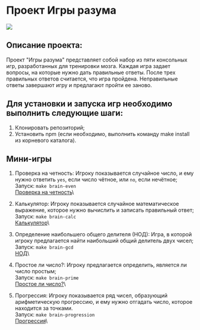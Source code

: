 # **Проект Игры разума**
<a href="https://codeclimate.com/github/MaxSedachev/hexlet-mind-games/maintainability"><img src="https://api.codeclimate.com/v1/badges/7b0d44adc75a7ae65c2e/maintainability" /></a>

## Описание проекта:
Проект "Игры разума" представляет собой набор из пяти консольных игр, разработанных для тренировки мозга. Каждая игра задает вопросы, на которые нужно дать правильные ответы. После трех правильных ответов считается, что игра пройдена. Неправильные ответы завершают игру и предлагают пройти ее заново.  

## Для установки и запуска игр необходимо выполнить следующие шаги:
1. Клонировать репозиторий;
2. Установить npm (если необходимо, выполнить команду make install из корневого каталога).  

## Мини-игры
1. Проверка на четность: Игроку показывается случайное число, и ему нужно ответить ```yes```, если число чётное, или ```no```, если нечётное;\
Запуск: ```make brain-even```\
[Проверка на четность](https://asciinema.org/a/6NNtwj2smjpSMS5YjGgYxOUB2)\

2. Калькулятор: Игроку показывается случайное математическое выражение, которое нужно вычислить и записать правильный ответ;\
Запуск: ```make brain-calc```\
[Калькулятор](https://asciinema.org/a/hNRMN24la7YtOdtoHopPhcMMz)\

3. Определение наибольшего общего делителя (НОД): Игра, в которой игроку предлагается найти наибольший общий делитель двух чисел;\
Запуск: ```make brain-gcd```\
[НОД](https://asciinema.org/a/U6NDrrD5QbzqBJdPPgRNATkxb)\

4. Простое ли число?: Игроку предлагается определить, является ли число простым;\
Запуск: ```make brain-prime```\
[Простое ли число?](https://asciinema.org/a/4dIXd57umQ3QrBHoV2nBLCE7J)\

5. Прогрессия: Игроку показывается ряд чисел, образующий арифметическую прогрессию, и ему нужно отгадать число, которое находится за точками.\
Запуск: ```make brain-progression```\
[Прогрессия](https://asciinema.org/a/Nqes31oZ3F7uDCLuKrlqLGuIh)\